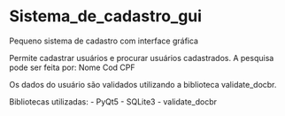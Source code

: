 # Sistema_de_cadastro_gui
Pequeno sistema de cadastro com interface gráfica

Permite cadastrar usuários e procurar usuários cadastrados.
A pesquisa pode ser feita por:
    Nome 
    Cod
    CPF

Os dados do usuário são validados utilizando a biblioteca validate_docbr.

Bibliotecas utilizadas:
    - PyQt5
    - SQLite3
    - validate_docbr
